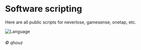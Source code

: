# Software scripting

Here are all public scripts for neverlose, gamesense, onetap, etc.

![Language](https://img.shields.io/badge/lang-lua-%23bffff1)

###### &copy; qhouz
